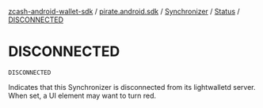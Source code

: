 [zcash-android-wallet-sdk](../../../index.md) / [pirate.android.sdk](../../index.md) / [Synchronizer](../index.md) / [Status](index.md) / [DISCONNECTED](./-d-i-s-c-o-n-n-e-c-t-e-d.md)

# DISCONNECTED

`DISCONNECTED`

Indicates that this Synchronizer is disconnected from its lightwalletd server.
When set, a UI element may want to turn red.

